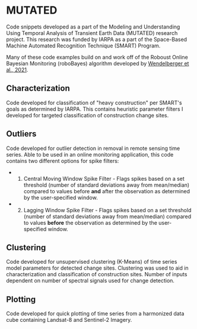 # MUTATED
Code snippets developed as a part of the Modeling and Understanding Using Temporal Analysis of Transient Earth Data (MUTATED) research project.  This research was funded by IARPA as a part of the Space-Based Machine Automated Recognition Technique (SMART) Program.

Many of these code examples build on and work off of the Roboust Online Bayesian Monitoring (roboBayes) algorithm developed by [Wendelberger et al., 2021](https://arxiv.org/abs/2112.12899?context=stat).

## Characterization
Code developed for classification of "heavy construction" per SMART's goals as determined by IARPA.  This contains heuristic parameter filters I developed for targeted classification of construction change sites.

## Outliers
Code developed for outlier detection in removal in remote sensing time series.  Able to be used in an online monitoring application, this code contains two different options for spike filters:
* 1. Central Moving Window Spike Filter - Flags spikes based on a set threshold (number of standard deviations away from mean/median) compared to values before **and** after the observation as determined by the user-specified window.
* 2. Lagging Window Spike Filter - Flags spikes based on a set threshold (number of standard deviations away from mean/median) compared to values **before** the observation as determined by the user-specified window.

## Clustering
Code developed for unsupervised clustering (K-Means) of time series model parameters for detected change sites.  Clustering was used to aid in characterization and classification of construction sites.  Number of inputs dependent on number of spectral signals used for change detection.

## Plotting
Code developed for quick plotting of time series from a harmonized data cube containing Landsat-8 and Sentinel-2 Imagery.
